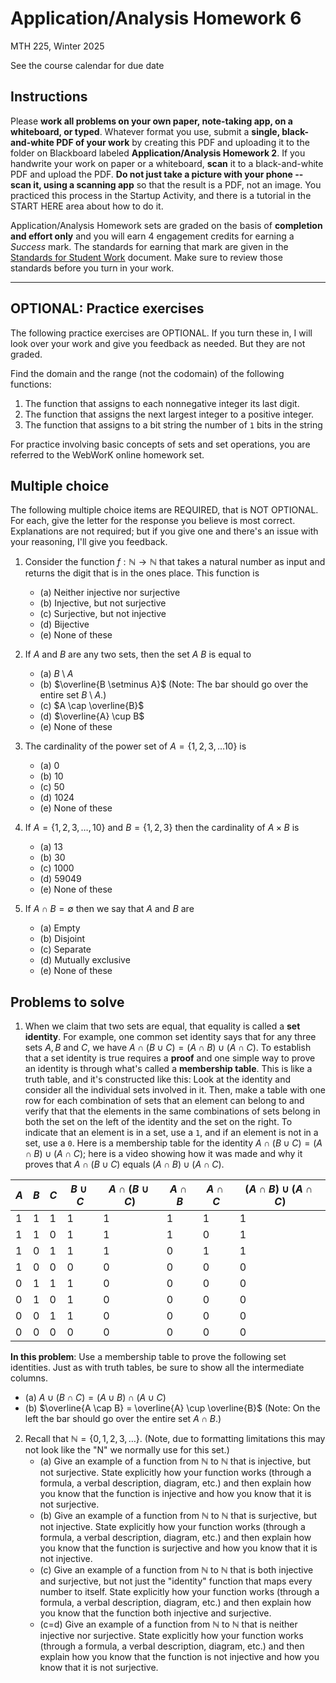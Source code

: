 # Application/Analysis Homework 6

MTH 225, Winter 2025

See the course calendar for due date

## Instructions

Please **work all problems on your own paper, note-taking app, on a whiteboard, or typed**. Whatever format you use, submit a **single, black-and-white PDF of your work** by creating this PDF and uploading it to the folder on Blackboard labeled **Application/Analysis Homework 2**. If you handwrite your work on paper or a whiteboard, **scan** it to a black-and-white PDF and upload the PDF. **Do not just take a picture with your phone -- scan it, using a scanning app** so that the result is a PDF, not an image. You practiced this process in the Startup Activity, and there is a tutorial in the START HERE area about how to do it. 

Application/Analysis Homework sets are graded on the basis of **completion and effort only** and you will earn 4 engagement credits for earning a *Success* mark. The standards for earning that mark are given in the [Standards for Student Work](https://github.com/RobertTalbert/discretecs/blob/master/MTH225-Winter2025/course-docs/Standards%20for%20Student%20Work%20MTH%20225%20W25.md) document. Make sure to review those standards before you turn in your work. 

---

## OPTIONAL: Practice exercises 

The following practice exercises are OPTIONAL. If you turn these in, I will look over your work and give you feedback as needed. But they are not graded. 

Find the domain and the range (not the codomain) of the following functions: 

1. The function that assigns to each nonnegative integer its last digit. 
2. The function that assigns the next largest integer to a positive integer. 
3. The function that assigns to a bit string the number of `1` bits in the string

For practice involving basic concepts of sets and set operations, you are referred to the WebWorK online homework set. 

 
## Multiple choice

The following multiple choice items are REQUIRED, that is NOT OPTIONAL. For each, give the letter for the response you believe is most correct. Explanations are not required; but if you give one and there's an issue with your reasoning, I'll give you feedback. 

1. Consider the function $f: \mathbb{N} \rightarrow \mathbb{N}$ that takes a natural number as input and returns the digit that is in the ones place. This function is 

    - (a) Neither injective nor surjective 
    - (b) Injective, but not surjective 
    - (c) Surjective, but not injective
    - (d) Bijective
    - (e) None of these 

2. If $A$ and $B$ are any two sets, then the set $A \ B$ is equal to 

    - (a) $B \setminus A$ 
    - (b) $\overline{B \setminus A}$ (Note: The bar should go over the entire set $B \setminus A$.)
    - (c) $A \cap \overline{B}$ 
    - (d) $\overline{A} \cup B$
    - (e) None of these 

3. The cardinality of the power set of $A = \lbrace 1,2,3,\dots 10\rbrace$ is 

    - (a) $0$ 
    - (b) $10$
    - (c) $50$ 
    - (d) $1024$
    - (e) None of these 

4. If $A = \lbrace 1,2,3,\dots, 10\rbrace$ and $B = \lbrace 1,2,3 \rbrace$ then the cardinality of $A \times B$ is 

    - (a) $13$
    - (b) $30$
    - (c) $1000$
    - (d) $59049$
    - (e) None of these 

5. If $A \cap B = \emptyset$ then we say that $A$ and $B$ are 

    - (a) Empty 
    - (b) Disjoint
    - (c) Separate 
    - (d) Mutually exclusive
    - (e) None of these 

## Problems to solve 

1. When we claim that two sets are equal, that equality is called a **set identity**. For example, one common set identity says that for any three sets $A, B$ and $C$, we have $A \cap (B \cup C) = (A \cap B) \cup (A \cap C)$. To establish that a set identity is true requires a **proof** and one simple way to prove an identity is through what's called a **membership table**. This is like a truth table, and it's constructed like this: Look at the identity and consider all the individual sets involved in it. Then, make a table with one row for each combination of sets that an element can belong to and verify that that the elements in the same combinations of sets belong in both the set on the left of the identity and the set on the right. To indicate that an element is in a set, use a `1`, and if an element is not in a set, use a `0`. Here is a membership table for the identity $A \cap (B \cup C) = (A \cap B) \cup (A \cap C)$; here is a video showing how it was made and why it proves that $A \cap (B \cup C)$ equals $(A \cap B) \cup (A \cap C)$. 

| $A$ | $B$ | $C$ | $B \cup C$ | $A \cap (B \cup C)$ | $A \cap B$ | $A \cap C$ | $(A \cap B) \cup (A \cap C$) |
| --- | --- | --- | ---------- | ------------------- | ---------- | ---------- | ---------------------------- |
| 1   | 1   | 1   | 1          | 1                   | 1          | 1          | 1                            |
| 1   | 1   | 0   | 1          | 1                   | 1          | 0          | 1                            |
| 1   | 0   | 1   | 1          | 1                   | 0          | 1          | 1                            |
| 1   | 0   | 0   | 0          | 0                   | 0          | 0          | 0                            |
| 0   | 1   | 1   | 1          | 0                   | 0          | 0          | 0                            |
| 0   | 1   | 0   | 1          | 0                   | 0          | 0          | 0                            |
| 0   | 0   | 1   | 1          | 0                   | 0          | 0          | 0                            |
| 0   | 0   | 0   | 0          | 0                   | 0          | 0          | 0                            |

**In this problem**: Use a membership table to prove the following set identities. Just as with truth tables, be sure to show all the intermediate columns. 

- (a) $A \cup (B \cap C) = (A \cup B) \cap (A \cup C)$ 
- (b) $\overline{A \cap B} = \overline{A} \cup \overline{B}$ (Note: On the left the bar should go over the entire set $A \cap B$.) 

2. Recall that $\mathbb{N} = \lbrace 0, 1, 2, 3, \dots \rbrace$. (Note, due to formatting limitations this may not look like the "N" we normally use for this set.)
   - (a) Give an example of a function from $\mathbb{N}$ to $\mathbb{N}$ that is injective, but not surjective. State explicitly how your function works (through a formula, a verbal description, diagram, etc.) and then explain how you know that the function is injective and how you know that it is not surjective. 
   - (b) Give an example of a function from $\mathbb{N}$ to $\mathbb{N}$ that is surjective, but not injective. State explicitly how your function works (through a formula, a verbal description, diagram, etc.) and then explain how you know that the function is surjective and how you know that it is not injective. 
   - (c) Give an example of a function from $\mathbb{N}$ to $\mathbb{N}$ that is both injective and surjective, but not just the "identity" function that maps every number to itself. State explicitly how your function works (through a formula, a verbal description, diagram, etc.) and then explain how you know that the function both injective and surjective. 
   - (c=d) Give an example of a function from $\mathbb{N}$ to $\mathbb{N}$ that is neither injective nor surjective. State explicitly how your function works (through a formula, a verbal description, diagram, etc.) and then explain how you know that the function is not injective and how you know that it is not surjective. 


